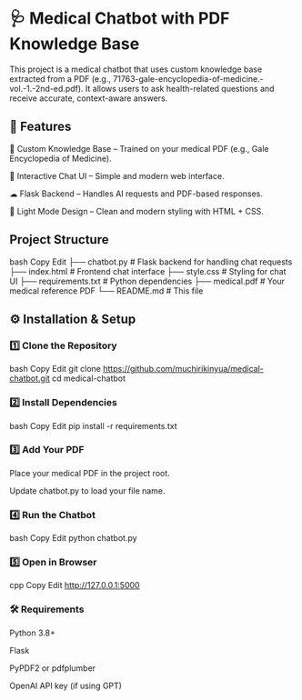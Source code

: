 # 🩺 Medical Chatbot with PDF Knowledge Base </br>

This project is a medical chatbot that uses custom knowledge base extracted from a PDF (e.g., 71763-gale-encyclopedia-of-medicine.-vol.-1.-2nd-ed.pdf).
It allows users to ask health-related questions and receive accurate, context-aware answers.

## 🚀 Features
📄 Custom Knowledge Base – Trained on your medical PDF (e.g., Gale Encyclopedia of Medicine).

💬 Interactive Chat UI – Simple and modern web interface.

☁ Flask Backend – Handles AI requests and PDF-based responses.

🎨 Light Mode Design – Clean and modern styling with HTML + CSS.

##  Project Structure
bash
Copy
Edit
├── chatbot.py        # Flask backend for handling chat requests
├── index.html        # Frontend chat interface
├── style.css         # Styling for chat UI
├── requirements.txt  # Python dependencies
├── medical.pdf       # Your medical reference PDF
└── README.md         # This file

## ⚙️ Installation & Setup
### 1️⃣ Clone the Repository

bash
Copy
Edit
git clone https://github.com/muchirikinyua/medical-chatbot.git
cd medical-chatbot
### 2️⃣ Install Dependencies

bash
Copy
Edit
pip install -r requirements.txt
### 3️⃣ Add Your PDF

Place your medical PDF in the project root.

Update chatbot.py to load your file name.

### 4️⃣ Run the Chatbot

bash
Copy
Edit
python chatbot.py
### 5️⃣ Open in Browser

cpp
Copy
Edit
http://127.0.0.1:5000
### 🛠 Requirements
Python 3.8+

Flask

PyPDF2 or pdfplumber

OpenAI API key (if using GPT)

